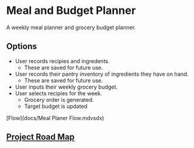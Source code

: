# Meal and Budget Planner
A weekly meal planner and grocery budget planner.

## Options
- User records recipies and ingredents. 
	- These are saved for future use.
- User records their pantry inventory of ingredients they have on hand. 
	- These are saved for future use.
- User inputs their weekly grocery budget.
- User selects recipies for the week.
	- Grocery order is generated.
	- Target budget is updated 

[Flow](docs/Meal Planer Flow.mdvsdx)

## [Project Road Map](docs/projectroadmap.md)
